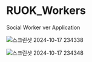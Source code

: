 # RUOK_Workers
Social Worker ver Application
</br>

![스크린샷 2024-10-17 234338](https://github.com/user-attachments/assets/7dc28cd0-0ceb-4a50-8b5b-47edce2c46c1)


![스크린샷 2024-10-17 234348](https://github.com/user-attachments/assets/fc121725-342e-4bf1-83ef-a1a58ca0b14a)

